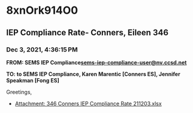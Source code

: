 # 8xnOrk914O0
## IEP Compliance Rate- Conners, Eileen 346
### Dec 3, 2021, 4:36:15 PM
**FROM: SEMS IEP Compliance<sems-iep-compliance-user@nv.ccsd.net>**

**TO: to SEMS IEP Compliance, Karen Marentic [Conners ES], Jennifer Speakman [Fong ES]**


Greetings,  





* [Attachment: 346 Conners IEP Compliance Rate 211203.xlsx](8xnOrk914O0-attachment-1.xlsx)
